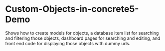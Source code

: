 Custom-Objects-in-concrete5-Demo
================================

Shows how to create models for objects, a database item list for searching and filtering those objects, dashboard pages for searching and editing, and front end code for displaying those objects with dummy urls.